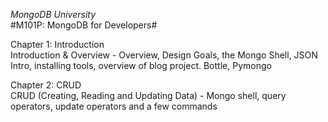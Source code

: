 *MongoDB University*   
#M101P: MongoDB for Developers#

Chapter 1: Introduction  
Introduction & Overview - Overview, Design Goals, the Mongo Shell, JSON Intro, installing tools, overview of blog project. Bottle, Pymongo

Chapter 2: CRUD  
CRUD (Creating, Reading and Updating Data) - Mongo shell, query operators, update operators and a few commands
